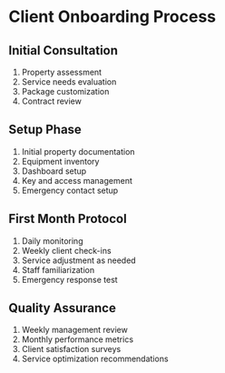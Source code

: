 # Client Onboarding Process

## Initial Consultation
1. Property assessment
2. Service needs evaluation
3. Package customization
4. Contract review

## Setup Phase
1. Initial property documentation
2. Equipment inventory
3. Dashboard setup
4. Key and access management
5. Emergency contact setup

## First Month Protocol
1. Daily monitoring
2. Weekly client check-ins
3. Service adjustment as needed
4. Staff familiarization
5. Emergency response test

## Quality Assurance
1. Weekly management review
2. Monthly performance metrics
3. Client satisfaction surveys
4. Service optimization recommendations